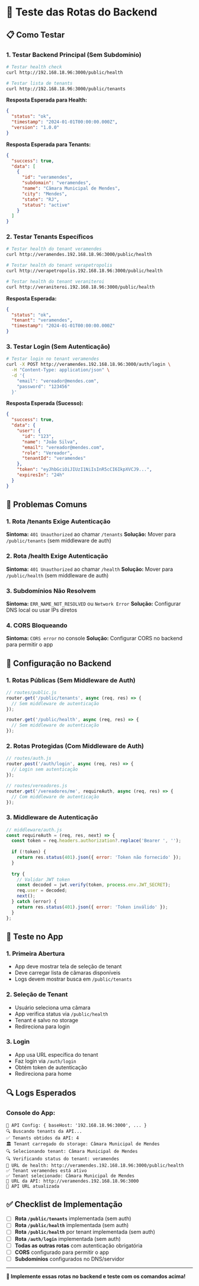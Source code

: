 # 🧪 Teste das Rotas do Backend

## 📋 Como Testar

### **1. Testar Backend Principal (Sem Subdomínio)**

```bash
# Testar health check
curl http://192.168.18.96:3000/public/health

# Testar lista de tenants
curl http://192.168.18.96:3000/public/tenants
```

**Resposta Esperada para Health:**
```json
{
  "status": "ok",
  "timestamp": "2024-01-01T00:00:00.000Z",
  "version": "1.0.0"
}
```

**Resposta Esperada para Tenants:**
```json
{
  "success": true,
  "data": [
    {
      "id": "veramendes",
      "subdomain": "veramendes",
      "name": "Câmara Municipal de Mendes",
      "city": "Mendes",
      "state": "RJ",
      "status": "active"
    }
  ]
}
```

### **2. Testar Tenants Específicos**

```bash
# Testar health do tenant veramendes
curl http://veramendes.192.168.18.96:3000/public/health

# Testar health do tenant verapetropolis
curl http://verapetropolis.192.168.18.96:3000/public/health

# Testar health do tenant veraniteroi
curl http://veraniteroi.192.168.18.96:3000/public/health
```

**Resposta Esperada:**
```json
{
  "status": "ok",
  "tenant": "veramendes",
  "timestamp": "2024-01-01T00:00:00.000Z"
}
```

### **3. Testar Login (Sem Autenticação)**

```bash
# Testar login no tenant veramendes
curl -X POST http://veramendes.192.168.18.96:3000/auth/login \
  -H "Content-Type: application/json" \
  -d '{
    "email": "vereador@mendes.com",
    "password": "123456"
  }'
```

**Resposta Esperada (Sucesso):**
```json
{
  "success": true,
  "data": {
    "user": {
      "id": "123",
      "name": "João Silva",
      "email": "vereador@mendes.com",
      "role": "Vereador",
      "tenantId": "veramendes"
    },
    "token": "eyJhbGciOiJIUzI1NiIsInR5cCI6IkpXVCJ9...",
    "expiresIn": "24h"
  }
}
```

## 🚨 Problemas Comuns

### **1. Rota /tenants Exige Autenticação**
**Sintoma:** `401 Unauthorized` ao chamar `/tenants`
**Solução:** Mover para `/public/tenants` (sem middleware de auth)

### **2. Rota /health Exige Autenticação**
**Sintoma:** `401 Unauthorized` ao chamar `/health`
**Solução:** Mover para `/public/health` (sem middleware de auth)

### **3. Subdomínios Não Resolvem**
**Sintoma:** `ERR_NAME_NOT_RESOLVED` ou `Network Error`
**Solução:** Configurar DNS local ou usar IPs diretos

### **4. CORS Bloqueando**
**Sintoma:** `CORS error` no console
**Solução:** Configurar CORS no backend para permitir o app

## 🔧 Configuração no Backend

### **1. Rotas Públicas (Sem Middleware de Auth)**
```javascript
// routes/public.js
router.get('/public/tenants', async (req, res) => {
  // Sem middleware de autenticação
});

router.get('/public/health', async (req, res) => {
  // Sem middleware de autenticação
});
```

### **2. Rotas Protegidas (Com Middleware de Auth)**
```javascript
// routes/auth.js
router.post('/auth/login', async (req, res) => {
  // Login sem autenticação
});

// routes/vereadores.js
router.get('/vereadores/me', requireAuth, async (req, res) => {
  // Com middleware de autenticação
});
```

### **3. Middleware de Autenticação**
```javascript
// middleware/auth.js
const requireAuth = (req, res, next) => {
  const token = req.headers.authorization?.replace('Bearer ', '');
  
  if (!token) {
    return res.status(401).json({ error: 'Token não fornecido' });
  }
  
  try {
    // Validar JWT token
    const decoded = jwt.verify(token, process.env.JWT_SECRET);
    req.user = decoded;
    next();
  } catch (error) {
    return res.status(401).json({ error: 'Token inválido' });
  }
};
```

## 📱 Teste no App

### **1. Primeira Abertura**
- App deve mostrar tela de seleção de tenant
- Deve carregar lista de câmaras disponíveis
- Logs devem mostrar busca em `/public/tenants`

### **2. Seleção de Tenant**
- Usuário seleciona uma câmara
- App verifica status via `/public/health`
- Tenant é salvo no storage
- Redireciona para login

### **3. Login**
- App usa URL específica do tenant
- Faz login via `/auth/login`
- Obtém token de autenticação
- Redireciona para home

## 🔍 Logs Esperados

### **Console do App:**
```
🔧 API Config: { baseHost: '192.168.18.96:3000', ... }
🔍 Buscando tenants da API...
✅ Tenants obtidos da API: 4
🏛️ Tenant carregado do storage: Câmara Municipal de Mendes
🔍 Selecionando tenant: Câmara Municipal de Mendes
🔍 Verificando status do tenant: veramendes
🔗 URL de health: http://veramendes.192.168.18.96:3000/public/health
✅ Tenant veramendes está ativo
✅ Tenant selecionado: Câmara Municipal de Mendes
🔗 URL da API: http://veramendes.192.168.18.96:3000
🔄 API URL atualizada
```

## ✅ Checklist de Implementação

- [ ] **Rota `/public/tenants`** implementada (sem auth)
- [ ] **Rota `/public/health`** implementada (sem auth)
- [ ] **Rota `/public/health`** por tenant implementada (sem auth)
- [ ] **Rota `/auth/login`** implementada (sem auth)
- [ ] **Todas as outras rotas** com autenticação obrigatória
- [ ] **CORS** configurado para permitir o app
- [ ] **Subdomínios** configurados no DNS/servidor

---

**🚀 Implemente essas rotas no backend e teste com os comandos acima!**



